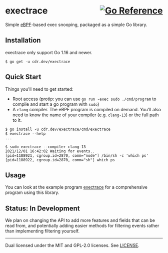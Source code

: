 <h1>
    exectrace
    <span style="float: right;">
        <a href="https://pkg.go.dev/cdr.dev/exectrace"><img src="https://pkg.go.dev/badge/cdr.dev/exectrace.svg" alt="Go Reference"></a>
    </span>
</h1>

Simple [eBPF](https://ebpf.io/)-based exec snooping, packaged as a simple Go
library.

## Installation

exectrace only support Go 1.16 and newer.

```
$ go get -u cdr.dev/exectrace
```

## Quick Start

Things you'll need to get started:
- Root access (protip: you can use `go run -exec sudo ./cmd/program` to compile
  and start a go program with `sudo`)
- A `clang` compiler. The eBPF program is compiled on demand. You'll also need
  to know the name of your compiler (e.g. `clang-13`) or the full path to it.

```
$ go install -u cdr.dev/exectrace/cmd/exectrace
$ exectrace --help
...

$ sudo exectrace --compiler clang-13
2021/12/01 16:42:02 Waiting for events..
[pid=1188921, cgroup.id=2870, comm="node"] /bin/sh -c 'which ps'
[pid=1188922, cgroup.id=2870, comm="sh"] which ps
```

## Usage

You can look at the example program [exectrace](./cmd/exectrace/main.go) for a
comprehensive program using this library.

## Status: In Development

We plan on changing the API to add more features and fields that can be read
from, and potentially adding easier methods for filtering events rather than
implementing filtering yourself.

----

Dual licensed under the MIT and GPL-2.0 licenses. See [LICENSE](LICENSE).
